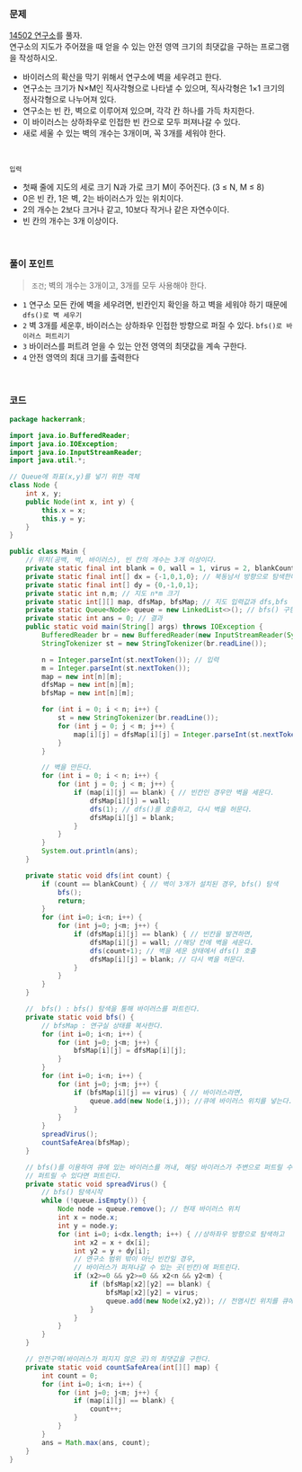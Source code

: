 ### 문제
[14502 연구소](https://www.acmicpc.net/problem/14502)를 풀자. <br>
연구소의 지도가 주어졌을 때 얻을 수 있는 안전 영역 크기의 최댓값을 구하는 프로그램을 작성하시오.
+ 바이러스의 확산을 막기 위해서 연구소에 벽을 세우려고 한다. 
+ 연구소는 크기가 N×M인 직사각형으로 나타낼 수 있으며, 직사각형은 1×1 크기의 정사각형으로 나누어져 있다.
+ 연구소는 빈 칸, 벽으로 이루어져 있으며, 각각  칸 하나를 가득 차지한다. 
+ 이 바이러스는 상하좌우로 인접한 빈 칸으로 모두 퍼져나갈 수 있다.  
+ 새로 세울 수 있는 벽의 개수는 3개이며, 꼭 3개를 세워야 한다.

<br>

`입력` <br>
+ 첫째 줄에 지도의 세로 크기 N과 가로 크기 M이 주어진다. (3 ≤ N, M ≤ 8)
+ 0은 빈 칸, 1은 벽, 2는 바이러스가 있는 위치이다. 
+ 2의 개수는 2보다 크거나 같고, 10보다 작거나 같은 자연수이다.
+ 빈 칸의 개수는 3개 이상이다.

<br>

### 풀이 포인트
> `조건`; 벽의 개수는 3개이고, 3개를 모두 사용해야 한다.

+ `1` 연구소 모든 칸에 벽을 세우려면, 빈칸인지 확인을 하고 벽을 세워야 하기 때문에 `dfs()로 벽 세우기`
+ `2` 벽 3개를 세운후, 바이러스는 상하좌우 인접한 방향으로 퍼질 수 있다.  `bfs()로 바이러스 퍼트리기`
+ `3` 바이러스를 퍼트려 얻을 수 있는 안전 영역의 최댓값을 계속 구한다.
+ `4` 안전 영역의 최대 크기를 출력한다


<br>

### 코드
```java
package hackerrank;

import java.io.BufferedReader;
import java.io.IOException;
import java.io.InputStreamReader;
import java.util.*;

// Queue에 좌표(x,y)를 넣기 위한 객체
class Node {
    int x, y;
    public Node(int x, int y) {
        this.x = x;
        this.y = y;
    }
}

public class Main {
    // 위치(공백, 벽, 바이러스), 빈 칸의 개수는 3개 이상이다.
    private static final int blank = 0, wall = 1, virus = 2, blankCount = 3;
    private static final int[] dx = {-1,0,1,0}; // 북동남서 방향으로 탐색한다.
    private static final int[] dy = {0,-1,0,1};
    private static int n,m; // 지도 n*m 크기
    private static int[][] map, dfsMap, bfsMap; // 지도 입력값과 dfs,bfs 구현에 필요한 배열
    private static Queue<Node> queue = new LinkedList<>(); // bfs() 구현에 필요한 큐
    private static int ans = 0; // 결과
    public static void main(String[] args) throws IOException {
        BufferedReader br = new BufferedReader(new InputStreamReader(System.in));
        StringTokenizer st = new StringTokenizer(br.readLine());

        n = Integer.parseInt(st.nextToken()); // 입력
        m = Integer.parseInt(st.nextToken());
        map = new int[n][m];
        dfsMap = new int[n][m];
        bfsMap = new int[n][m];

        for (int i = 0; i < n; i++) {
            st = new StringTokenizer(br.readLine());
            for (int j = 0; j < m; j++) {
                map[i][j] = dfsMap[i][j] = Integer.parseInt(st.nextToken());
            }
        }

        // 벽을 만든다.
        for (int i = 0; i < n; i++) {
            for (int j = 0; j < m; j++) {
                if (map[i][j] == blank) { // 빈칸인 경우만 벽을 세운다.
                    dfsMap[i][j] = wall;
                    dfs(1); // dfs()를 호출하고, 다시 벽을 허문다.
                    dfsMap[i][j] = blank;
                }
            }
        }
        System.out.println(ans);
    }

    private static void dfs(int count) {
        if (count == blankCount) { // 벽이 3개가 설치된 경우, bfs() 탐색
            bfs();
            return;
        }
        for (int i=0; i<n; i++) {
            for (int j=0; j<m; j++) {
                if (dfsMap[i][j] == blank) { // 빈칸을 발견하면,
                    dfsMap[i][j] = wall; //해당 칸에 벽을 세운다.
                    dfs(count+1); // 벽을 세운 상태에서 dfs() 호출
                    dfsMap[i][j] = blank; // 다시 벽을 허문다.
                }
            }
        }
    }

    //  bfs() : bfs() 탐색을 통해 바이러스를 퍼트린다.
    private static void bfs() {
        // bfsMap : 연구실 상태를 복사한다.
        for (int i=0; i<n; i++) {
            for (int j=0; j<m; j++) {
                bfsMap[i][j] = dfsMap[i][j];
            }
        }
        for (int i=0; i<n; i++) {
            for (int j=0; j<m; j++) {
                if (bfsMap[i][j] == virus) { // 바이러스라면,
                    queue.add(new Node(i,j)); //큐에 바이러스 위치를 넣는다.
                }
            }
        }
        spreadVirus();
        countSafeArea(bfsMap);
    }

    // bfs()를 이용하여 큐에 있는 바이러스를 꺼내, 해당 바이러스가 주변으로 퍼트릴 수 있는지 확인한다.
    // 퍼트릴 수 있다면 퍼트린다.
    private static void spreadVirus() {
        // bfs() 탐색시작
        while (!queue.isEmpty()) {
            Node node = queue.remove(); // 현재 바이러스 위치
            int x = node.x;
            int y = node.y;
            for (int i=0; i<dx.length; i++) { //상하좌우 방향으로 탐색하고
                int x2 = x + dx[i];
                int y2 = y + dy[i];
                // 연구소 범위 밖이 아닌 빈칸일 경우,
                // 바이러스가 퍼져나갈 수 있는 곳(빈칸)에 퍼트린다.
                if (x2>=0 && y2>=0 && x2<n && y2<m) {
                    if (bfsMap[x2][y2] == blank) {
                        bfsMap[x2][y2] = virus;
                        queue.add(new Node(x2,y2)); // 전염시킨 위치를 큐에 넣는다.
                    }
                }
            }
        }
    }

    // 안전구역(바이러스가 퍼지지 않은 곳)의 최댓값을 구한다.
    private static void countSafeArea(int[][] map) {
        int count = 0;
        for (int i=0; i<n; i++) {
            for (int j=0; j<m; j++) {
                if (map[i][j] == blank) {
                    count++;
                }
            }
        }
        ans = Math.max(ans, count);
    }
}
```

